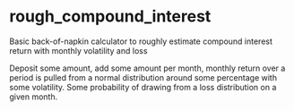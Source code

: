 # rough_compound_interest
Basic back-of-napkin calculator to roughly estimate compound interest return with monthly volatility and loss

Deposit some amount, add some amount per month, monthly return over a period is pulled from a normal distribution around some percentage with some volatility. Some probability of drawing from a loss distribution on a given month.
